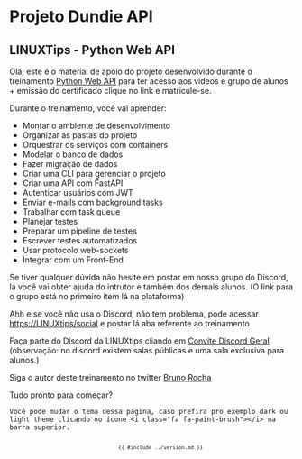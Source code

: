 # Projeto Dundie API

## LINUXTips - Python Web API

Olá, este é o material de apoio do projeto desenvolvido durante o
treinamento [Python Web API](https://www.linuxtips.io/course/python-para-web-e-api)
para ter acesso aos videos e grupo de alunos + emissão do certificado clique no link e matricule-se.

Durante o treinamento, você vai aprender:

- Montar o ambiente de desenvolvimento
- Organizar as pastas do projeto
- Orquestrar os serviços com containers
- Modelar o banco de dados
- Fazer migração de dados
- Criar uma CLI para gerenciar o projeto
- Criar uma API com FastAPI
- Autenticar usuários com JWT
- Enviar e-mails com background tasks
- Trabalhar com task queue
- Planejar testes
- Preparar um pipeline de testes
- Escrever testes automatizados
- Usar protocolo web-sockets
- Integrar com um Front-End

Se tiver qualquer dúvida não hesite em postar em nosso grupo do
Discord, lá você vai obter ajuda do intrutor e também dos demais alunos.
(O link para o grupo está no primeiro item lá na plataforma)

Ahh e se você não usa o Discord, não tem problema, pode acessar [https://LINUXtips/social](https://linuxtips.io/social) e postar lá aba referente ao treinamento.

Faça parte do Discord da LINUXtips cliando em [Convite Discord Geral](https://discord.gg/MpTwbWYhaF) (observação: no discord existem salas públicas e uma sala exclusiva para alunos.)

Siga o autor deste treinamento no twitter [Bruno Rocha](https://twitter.com/rochacbruno)

Tudo pronto para começar?

```admonish tip
Você pode mudar o tema dessa página, caso prefira pro exemplo dark ou light theme clicando no ícone <i class="fa fa-paint-brush"></i> na barra superior.
```

<!-- git commit & date are injected in this block -->
<div style="font-size: 0.75em;">
  <center>
    <code>
      {{ #include ../version.md }}
    </code>
  </center>
</div>

